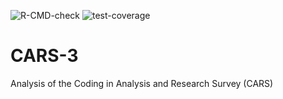![R-CMD-check](https://github.com/best-practice-and-impact/CARS-3/workflows/R-CMD-check/badge.svg)
![test-coverage](https://github.com/best-practice-and-impact/CARS-3/workflows/test-coverage/badge.svg)

# CARS-3
Analysis of the Coding in Analysis and Research Survey (CARS)
